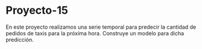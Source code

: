 # Proyecto-15
En este proyecto realizamos una serie temporal para predecir la cantidad de pedidos de taxis para la próxima hora. Construye un modelo para dicha predicción.
